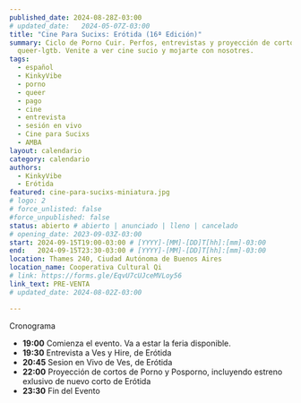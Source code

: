 ```yaml
---
published_date: 2024-08-28Z-03:00
# updated_date:   2024-05-07Z-03:00
title: "Cine Para Sucixs: Erótida (16ª Edición)"
summary: Ciclo de Porno Cuir. Perfos, entrevistas y proyección de cortos p0rno
  queer-lgtb. Venite a ver cine sucio y mojarte con nosotres.
tags:
  - español
  - KinkyVibe
  - porno
  - queer
  - pago
  - cine
  - entrevista
  - sesión en vivo
  - Cine para Sucixs
  - AMBA
layout: calendario
category: calendario
authors:
  - KinkyVibe
  - Erótida
featured: cine-para-sucixs-miniatura.jpg
# logo: 2
# force_unlisted: false
#force_unpublished: false
status: abierto # abierto | anunciado | lleno | cancelado
# opening_date: 2023-09-03Z-03:00
start: 2024-09-15T19:00-03:00 # [YYYY]-[MM]-[DD]T[hh]:[mm]-03:00
end:   2024-09-15T23:30-03:00 # [YYYY]-[MM]-[DD]T[hh]:[mm]-03:00
location: Thames 240, Ciudad Autónoma de Buenos Aires
location_name: Cooperativa Cultural Qi
# link: https://forms.gle/EqvU7cUJceMVLoy56
link_text: PRE-VENTA
# updated_date: 2024-08-02Z-03:00

---
```

Cronograma
- **19:00** Comienza el evento. Va a estar la feria disponible.
- **19:30** Entrevista a Ves y Hire, de Erótida
- **20:45** Sesion en Vivo de Ves, de Erótida
- **22:00** Proyección de cortos de Porno y Posporno, incluyendo estreno exlusivo de nuevo corto de Erótida
- **23:30** Fin del Evento
